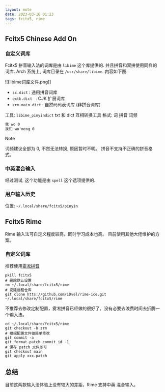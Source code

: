 ```yaml
---
layout: note
date: 2023-03-16 01:23
tags: fcitx5, rime
---
```


## Fcitx5 Chinese Add On

### 自定义词库

Fcitx5 拼音输入法的词库是由 `libime` 这个库提供的. 并且拼音和双拼使用同样的词库.
Arch 系统上, 词库目录在 `/usr/share/libime`. 内容如下图.

![[libime词库文件.png]]

- `sc.dict` : 通用拼音词库
- `extb.dict ` : CJK 扩展词库
- `zrm.main.dict` : 自然码码表词库 (非拼音词库)

工具: `libime_pinyindict` txt 和 dict 互相转换工具
格式: 词 拼音 词频

```txt
我 wo 0
我们 wo'meng 0
```

> [!note]
> 词频建议全部为 0, 不然无法转换, 原因暂时不明。
> 拼音不支持不正确的拼音格式。

### 中英混合输入

经过测试, 这个功能是由 `spell` 这个选项提供的.

### 用户输入历史

位置: `~/.local/share/fcitx5/pinyin`

## Fcitx5 Rime

Rime 输入法可自定义程度较高，同时学习成本也高。
目前使用其他大佬维护的方案。

### 自定义词库

推荐使用[雾凇拼音](https://github.com/iDvel/rime-ice)

```shell
pkill fcitx5
# 删除默认设置
rm ~/.local/share/fcitx5/rime
# 克隆远程仓库
git clone htts://github.com/iDvel/rime-ice.git ~/.local/share/fcitx5/rime
```

不推荐去修改定制配置，雾凇拼音已经做的很好了，没有必要去浪费时间去折腾一个输入法。

```shell
cd ~/.local/share/fcitx5/rime
git checkout -b zrm
# 根据配置文件做简单修改
git commit -a
git format-patch commit_id -1
# 保存 patch 文件即可
git checkout main
git apply xxx.patch
```

## 总结

目前这两款输入法体验上没有较大的差距，Rime 支持中英
混合输入。

